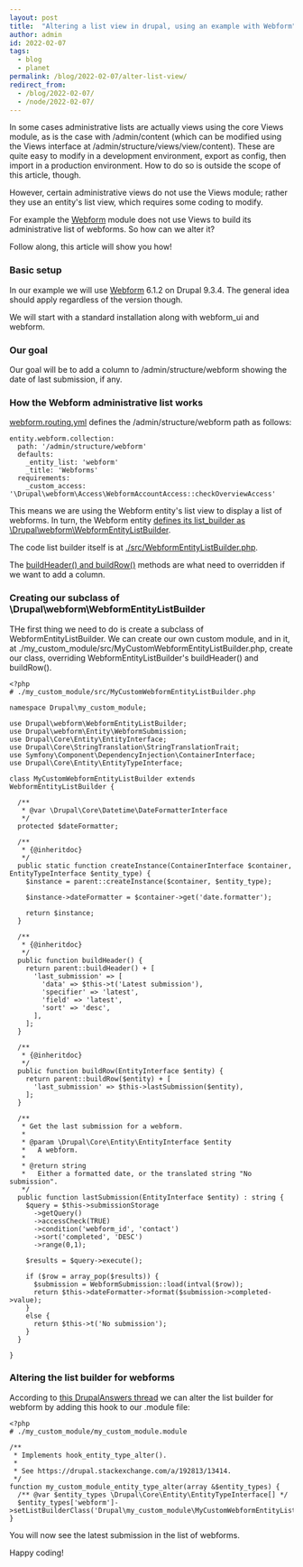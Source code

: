 ```yaml
---
layout: post
title:  "Altering a list view in drupal, using an example with Webform"
author: admin
id: 2022-02-07
tags:
  - blog
  - planet
permalink: /blog/2022-02-07/alter-list-view/
redirect_from:
  - /blog/2022-02-07/
  - /node/2022-02-07/
---
```


In some cases administrative lists are actually views using the core Views module, as is the case with /admin/content (which can be modified using the Views interface at /admin/structure/views/view/content). These are quite easy to modify in a development environment, export as config, then import in a production environment. How to do so is outside the scope of this article, though.

However, certain administrative views do not use the Views module; rather they use an entity's list view, which requires some coding to modify.

For example the [Webform](https://www.drupal.org/project/webform) module does not use Views to build its administrative list of webforms. So how can we alter it?

Follow along, this article will show you how!

### Basic setup

In our example we will use [Webform](https://www.drupal.org/project/webform) 6.1.2 on Drupal 9.3.4. The general idea should apply regardless of the version though.

We will start with a standard installation along with webform_ui and webform.

### Our goal

Our goal will be to add a column to /admin/structure/webform showing the date of last submission, if any.

### How the Webform administrative list works

[webform.routing.yml](https://git.drupalcode.org/project/webform/-/blob/6.1.2/webform.routing.yml#L96-102) defines the /admin/structure/webform path as follows:

    entity.webform.collection:
      path: '/admin/structure/webform'
      defaults:
        _entity_list: 'webform'
        _title: 'Webforms'
      requirements:
        _custom_access: '\Drupal\webform\Access\WebformAccountAccess::checkOverviewAccess'

This means we are using the Webform entity's list view to display a list of webforms. In turn, the Webform entity [defines its list_builder as \Drupal\webform\WebformEntityListBuilder](https://git.drupalcode.org/project/webform/-/blob/6.1.2/src/Entity/Webform.php#L53).

The code list builder itself is at [./src/WebformEntityListBuilder.php](https://git.drupalcode.org/project/webform/-/blob/6.1.2/src/WebformEntityListBuilder.php).

The [buildHeader() and buildRow()](https://git.drupalcode.org/project/webform/-/blob/6.1.2/src/WebformEntityListBuilder.php#L219-362) methods are what need to overridden if we want to add a column.

### Creating our subclass of \Drupal\webform\WebformEntityListBuilder

THe first thing we need to do is create a subclass of WebformEntityListBuilder. We can create our own custom module, and in it, at ./my_custom_module/src/MyCustomWebformEntityListBuilder.php, create our class, overriding WebformEntityListBuilder's buildHeader() and buildRow().

    <?php
    # ./my_custom_module/src/MyCustomWebformEntityListBuilder.php

    namespace Drupal\my_custom_module;

    use Drupal\webform\WebformEntityListBuilder;
    use Drupal\webform\Entity\WebformSubmission;
    use Drupal\Core\Entity\EntityInterface;
    use Drupal\Core\StringTranslation\StringTranslationTrait;
    use Symfony\Component\DependencyInjection\ContainerInterface;
    use Drupal\Core\Entity\EntityTypeInterface;

    class MyCustomWebformEntityListBuilder extends WebformEntityListBuilder {

      /**
       * @var \Drupal\Core\Datetime\DateFormatterInterface
       */
      protected $dateFormatter;

      /**
       * {@inheritdoc}
       */
      public static function createInstance(ContainerInterface $container, EntityTypeInterface $entity_type) {
        $instance = parent::createInstance($container, $entity_type);

        $instance->dateFormatter = $container->get('date.formatter');

        return $instance;
      }

      /**
       * {@inheritdoc}
       */
      public function buildHeader() {
        return parent::buildHeader() + [
          'last_submission' => [
            'data' => $this->t('Latest submission'),
            'specifier' => 'latest',
            'field' => 'latest',
            'sort' => 'desc',
          ],
        ];
      }

      /**
       * {@inheritdoc}
       */
      public function buildRow(EntityInterface $entity) {
        return parent::buildRow($entity) + [
          'last_submission' => $this->lastSubmission($entity),
        ];
      }

      /**
       * Get the last submission for a webform.
       *
       * @param \Drupal\Core\Entity\EntityInterface $entity
       *   A webform.
       *
       * @return string
       *   Either a formatted date, or the translated string "No submission".
       */
      public function lastSubmission(EntityInterface $entity) : string {
        $query = $this->submissionStorage
          ->getQuery()
          ->accessCheck(TRUE)
          ->condition('webform_id', 'contact')
          ->sort('completed', 'DESC')
          ->range(0,1);

        $results = $query->execute();

        if ($row = array_pop($results)) {
          $submission = WebformSubmission::load(intval($row));
          return $this->dateFormatter->format($submission->completed->value);
        }
        else {
          return $this->t('No submission');
        }
      }

    }

### Altering the list builder for webforms

According to [this DrupalAnswers thread](https://drupal.stackexchange.com/a/192813/13414) we can alter the list builder for webform by adding this hook to our .module file:

    <?php
    # ./my_custom_module/my_custom_module.module

    /**
     * Implements hook_entity_type_alter().
     *
     * See https://drupal.stackexchange.com/a/192813/13414.
     */
    function my_custom_module_entity_type_alter(array &$entity_types) {
      /** @var $entity_types \Drupal\Core\Entity\EntityTypeInterface[] */
      $entity_types['webform']->setListBuilderClass('Drupal\my_custom_module\MyCustomWebformEntityListBuilder');
    }

You will now see the latest submission in the list of webforms.

Happy coding!
